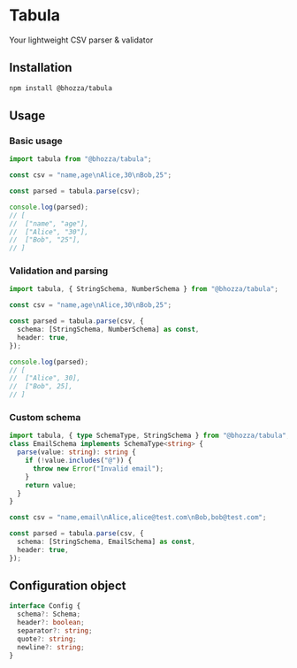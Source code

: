 # Tabula

Your lightweight CSV parser & validator

## Installation

```bash
npm install @bhozza/tabula
```

## Usage

### Basic usage

```typescript
import tabula from "@bhozza/tabula";

const csv = "name,age\nAlice,30\nBob,25";

const parsed = tabula.parse(csv);

console.log(parsed);
// [
//  ["name", "age"],
//  ["Alice", "30"],
//  ["Bob", "25"],
// ]
```

### Validation and parsing

```typescript
import tabula, { StringSchema, NumberSchema } from "@bhozza/tabula";

const csv = "name,age\nAlice,30\nBob,25";

const parsed = tabula.parse(csv, {
  schema: [StringSchema, NumberSchema] as const,
  header: true,
});

console.log(parsed);
// [
//  ["Alice", 30],
//  ["Bob", 25],
// ]
```

### Custom schema

```typescript
import tabula, { type SchemaType, StringSchema } from "@bhozza/tabula";
class EmailSchema implements SchemaType<string> {
  parse(value: string): string {
    if (!value.includes("@")) {
      throw new Error("Invalid email");
    }
    return value;
  }
}

const csv = "name,email\nAlice,alice@test.com\nBob,bob@test.com";

const parsed = tabula.parse(csv, {
  schema: [StringSchema, EmailSchema] as const,
  header: true,
});
```

## Configuration object

```typescript
interface Config {
  schema?: Schema;
  header?: boolean;
  separator?: string;
  quote?: string;
  newline?: string;
}
```
